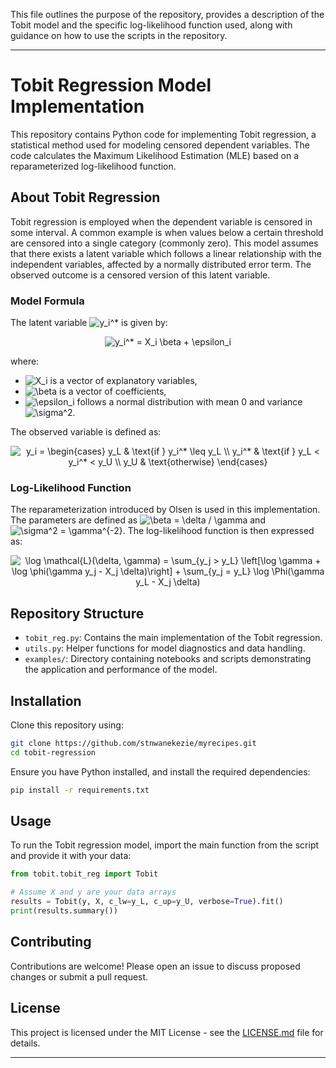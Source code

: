 This file outlines the purpose of the repository, provides a description of the Tobit model and the specific log-likelihood function used, along with guidance on how to use the scripts in the repository.

---

# Tobit Regression Model Implementation

This repository contains Python code for implementing Tobit regression, a statistical method used for modeling censored dependent variables. The code calculates the Maximum Likelihood Estimation (MLE) based on a reparameterized log-likelihood function.

## About Tobit Regression

Tobit regression is employed when the dependent variable is censored in some interval. A common example is when values below a certain threshold are censored into a single category (commonly zero). This model assumes that there exists a latent variable which follows a linear relationship with the independent variables, affected by a normally distributed error term. The observed outcome is a censored version of this latent variable.

### Model Formula

The latent variable <img src="https://latex.codecogs.com/svg.latex?y_i^*" title="y_i^*" /> is given by:

<p align="center"><img src="https://latex.codecogs.com/svg.latex?y_i^*=X_i\beta+\epsilon_i" title="y_i^* = X_i \beta + \epsilon_i" /></p>

where:
- <img src="https://latex.codecogs.com/svg.latex?X_i" title="X_i" /> is a vector of explanatory variables,
- <img src="https://latex.codecogs.com/svg.latex?\beta" title="\beta" /> is a vector of coefficients,
- <img src="https://latex.codecogs.com/svg.latex?\epsilon_i" title="\epsilon_i" /> follows a normal distribution with mean 0 and variance <img src="https://latex.codecogs.com/svg.latex?\sigma^2" title="\sigma^2" />.

The observed variable is defined as:

<p align="center"><img src="https://latex.codecogs.com/svg.latex?y_i%20=%20\begin{cases}%20y_L%20&%20\text{if%20}%20y_i^*%20\leq%20y_L%20\\y_i^*%20&%20\text{if%20}%20y_L%20<%20y_i^*%20<%20y_U%20\\%20y_U%20&%20\text{otherwise}%20\end{cases}" title="y_i = \begin{cases} y_L & \text{if } y_i^* \leq y_L \\ y_i^* & \text{if } y_L < y_i^* < y_U \\ y_U & \text{otherwise} \end{cases}" /></p>

### Log-Likelihood Function

The reparameterization introduced by Olsen is used in this implementation. The parameters are defined as <img src="https://latex.codecogs.com/svg.latex?\beta=\delta/\gamma" title="\beta = \delta / \gamma" /> and <img src="https://latex.codecogs.com/svg.latex?\sigma^2=\gamma^{-2}" title="\sigma^2 = \gamma^{-2}" />. The log-likelihood function is then expressed as:

<p align="center"><img src="https://latex.codecogs.com/svg.latex?\log\mathcal{L}(\delta,\gamma)=\sum_{y_j=y_L}\log\Phi(\gamma%20y_L-X_j\delta)+\sum_{y_L<y_j<y_U}\left[\log\gamma+\log\phi(\gamma%20y_j-X_j\delta)\right]+\sum_{y_j=y_U}\log\Phi(X_j\delta-\gamma%20y_U)" title="\log \mathcal{L}(\delta, \gamma) = \sum_{y_j > y_L} \left[\log \gamma + \log \phi(\gamma y_j - X_j \delta)\right] + \sum_{y_j = y_L} \log \Phi(\gamma y_L - X_j \delta)" /></p>

## Repository Structure

- `tobit_reg.py`: Contains the main implementation of the Tobit regression.
- `utils.py`: Helper functions for model diagnostics and data handling.
- `examples/`: Directory containing notebooks and scripts demonstrating the application and performance of the model.

## Installation

Clone this repository using:

```bash
git clone https://github.com/stnwanekezie/myrecipes.git
cd tobit-regression
```

Ensure you have Python installed, and install the required dependencies:

```bash
pip install -r requirements.txt
```

## Usage

To run the Tobit regression model, import the main function from the script and provide it with your data:

```python
from tobit.tobit_reg import Tobit

# Assume X and y are your data arrays
results = Tobit(y, X, c_lw=y_L, c_up=y_U, verbose=True).fit()
print(results.summary())
```

## Contributing

Contributions are welcome! Please open an issue to discuss proposed changes or submit a pull request.

## License

This project is licensed under the MIT License - see the [LICENSE.md](LICENSE.md) file for details.

---
